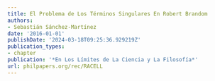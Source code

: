 ```yaml
---
title: El Problema de Los Términos Singulares En Robert Brandom
authors:
- Sebastián Sánchez-Martínez
date: '2016-01-01'
publishDate: '2024-03-18T09:25:36.929219Z'
publication_types:
- chapter
publication: '*En Los Límites de La Ciencia y La Filosofía*'
url: philpapers.org/rec/RACELL
---
```

